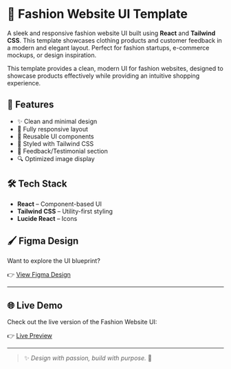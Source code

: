 # 👗 Fashion Website UI Template

A sleek and responsive fashion website UI built using **React** and **Tailwind CSS**. This template showcases clothing products and customer feedback in a modern and elegant layout. Perfect for fashion startups, e-commerce mockups, or design inspiration.

This template provides a clean, modern UI for fashion websites, designed to showcase products effectively while providing an intuitive shopping experience. 

## 🚀 Features

- ✨ Clean and minimal design
- 📱 Fully responsive layout
- 🧩 Reusable UI components
- 🎨 Styled with Tailwind CSS
- 💬 Feedback/Testimonial section
- 🔍 Optimized image display

## 🛠️ Tech Stack

- **React** – Component-based UI
- **Tailwind CSS** – Utility-first styling
- **Lucide React** – Icons

## 🖌️ Figma Design

Want to explore the UI blueprint?

👉 [View Figma Design](https://www.figma.com/design/KS9a6XpeZfA9QZWlf6xPoH/Fashion-Website-UI-Template--Community-?node-id=0-1&p=f&t=Z5hE8F1KShhPqOOH-0)

---

## 🌐 Live Demo

Check out the live version of the Fashion Website UI:

👉 [Live Preview](https://fashion-website-mh9m9117v-manas-ranjan-sahoos-projects.vercel.app/)

---

> ✨ *Design with passion, build with purpose.* 💫
